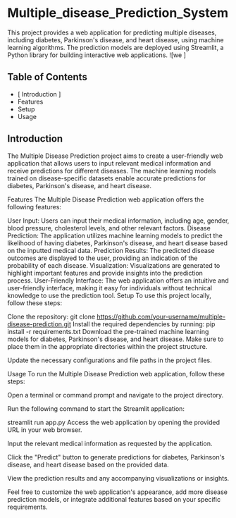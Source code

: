 # Multiple_disease_Prediction_System

This project provides a web application for predicting multiple diseases, including diabetes, Parkinson's disease, and heart disease, using machine learning algorithms. The prediction models are deployed using Streamlit, a Python library for building interactive web applications.
![we ]
## Table of Contents
- [ Introduction ]
- Features
- Setup
- Usage


## Introduction
The Multiple Disease Prediction project aims to create a user-friendly web application that allows users to input relevant medical information and receive predictions for different diseases. The machine learning models trained on disease-specific datasets enable accurate predictions for diabetes, Parkinson's disease, and heart disease.

Features
The Multiple Disease Prediction web application offers the following features:

User Input: Users can input their medical information, including age, gender, blood pressure, cholesterol levels, and other relevant factors.
Disease Prediction: The application utilizes machine learning models to predict the likelihood of having diabetes, Parkinson's disease, and heart disease based on the inputted medical data.
Prediction Results: The predicted disease outcomes are displayed to the user, providing an indication of the probability of each disease.
Visualization: Visualizations are generated to highlight important features and provide insights into the prediction process.
User-Friendly Interface: The web application offers an intuitive and user-friendly interface, making it easy for individuals without technical knowledge to use the prediction tool.
Setup
To use this project locally, follow these steps:

Clone the repository:
git clone https://github.com/your-username/multiple-disease-prediction.git
Install the required dependencies by running:
pip install -r requirements.txt
Download the pre-trained machine learning models for diabetes, Parkinson's disease, and heart disease. Make sure to place them in the appropriate directories within the project structure.

Update the necessary configurations and file paths in the project files.

Usage
To run the Multiple Disease Prediction web application, follow these steps:

Open a terminal or command prompt and navigate to the project directory.

Run the following command to start the Streamlit application:

streamlit run app.py
Access the web application by opening the provided URL in your web browser.

Input the relevant medical information as requested by the application.

Click the "Predict" button to generate predictions for diabetes, Parkinson's disease, and heart disease based on the provided data.

View the prediction results and any accompanying visualizations or insights.

Feel free to customize the web application's appearance, add more disease prediction models, or integrate additional features based on your specific requirements.
